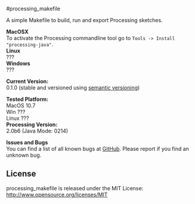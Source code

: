 #processing_makefile

A simple Makefile to build, run and export Processing sketches.  
  
**MacOSX**  
To activate the Processing commandline tool go to ```Tools -> Install "processing-java"```.  
**Linux**  
???  
**Windows**  
???  

**Current Version:**  
0.1.0 (stable and versioned using [semantic versioning](http://semver.org/))   
  
**Tested Platform:**  
MacOS 10.7   
Win ???  
Linux ???  
**Processing Version:**  
2.0b6 (Java Mode: 0214)  

**Issues and Bugs**  
You can find a list of all known bugs at [GitHub](https://github.com/wrongentertainment/processing_makefile/issues). Please report if you find an unknown bug.  


## License 
processing_makefile is released under the MIT License: http://www.opensource.org/licenses/MIT

